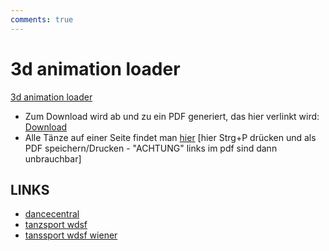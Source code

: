 ```yaml
---
comments: true
---
```

# 3d animation loader

[3d animation loader](CCC.md)

- Zum Download wird ab und zu ein PDF generiert, das hier verlinkt wird: [Download](assets/Dance.pdf)  
- Alle Tänze auf einer Seite findet man [hier](print_page) [hier Strg+P drücken und als PDF speichern/Drucken - "ACHTUNG" links im pdf sind dann unbrauchbar]

## LINKS

- [dancecentral](https://www.dancecentral.info/ballroom/international-style)
- [tanzsport wdsf](https://www.tanzsport.de/de/sportwelt/standard-und-latein/wdsf-figurenkatalog?file=files/tanzsport/downloads/sportwelt/sportbetrieb/wdsf-figurenkatalog.pdf)
- [tanssport wdsf wiener](https://www.tanzsport.de/de/sportwelt/standard-und-latein/wdsf-figurenkatalog?file=files/tanzsport/downloads/sportwelt/sportbetrieb/wdsf-figurenkatalog-ww.pdf)
